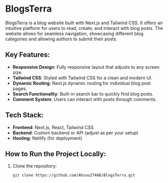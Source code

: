 # BlogsTerra

BlogsTerra is a blog website built with Next.js and Tailwind CSS. It offers an intuitive platform for users to read, create, and interact with blog posts. The website allows for seamless navigation, showcasing different blog categories and allowing authors to submit their posts.

## Key Features:
- **Responsive Design**: Fully responsive layout that adjusts to any screen size.
- **Tailwind CSS**: Styled with Tailwind CSS for a clean and modern UI.
- **Dynamic Routing**: Next.js dynamic routing for individual blog post pages.
- **Search Functionality**: Built-in search bar to quickly find blog posts.
- **Comment System**: Users can interact with posts through comments.

## Tech Stack:
- **Frontend**: Next.js, React, Tailwind CSS
- **Backend**: Custom backend or API (adjust as per your setup)
- **Hosting**: Netlify (for deployment)

## How to Run the Project Locally:

1. Clone the repository:
   ```bash
   git clone https://github.com/Ahsuu27488/BlogsTerra.git
